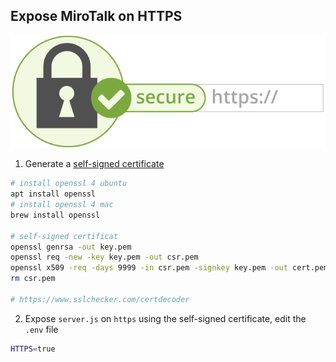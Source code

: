 ## Expose MiroTalk on HTTPS

![mirotalk-https](https.png)

1. Generate a [self-signed certificate](https://en.wikipedia.org/wiki/Self-signed_certificate)

```bash
# install openssl 4 ubuntu
apt install openssl
# install openssl 4 mac
brew install openssl

# self-signed certificat
openssl genrsa -out key.pem
openssl req -new -key key.pem -out csr.pem
openssl x509 -req -days 9999 -in csr.pem -signkey key.pem -out cert.pem
rm csr.pem

# https://www.sslchecker.com/certdecoder
```

2. Expose `server.js` on `https` using the self-signed certificate, edit the `.env` file

```bash
HTTPS=true
```
